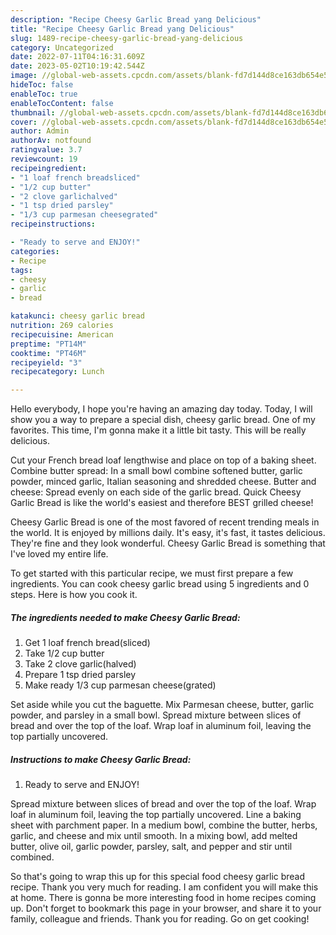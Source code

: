 ```yaml
---
description: "Recipe Cheesy Garlic Bread yang Delicious"
title: "Recipe Cheesy Garlic Bread yang Delicious"
slug: 1489-recipe-cheesy-garlic-bread-yang-delicious
category: Uncategorized
date: 2022-07-11T04:16:31.609Z
date: 2023-05-02T10:19:42.544Z
image: //global-web-assets.cpcdn.com/assets/blank-fd7d144d8ce163db654e5a02c40b08a2775adb7897d16e4062681dc7e1b2800f.png
hideToc: false
enableToc: true
enableTocContent: false
thumbnail: //global-web-assets.cpcdn.com/assets/blank-fd7d144d8ce163db654e5a02c40b08a2775adb7897d16e4062681dc7e1b2800f.png
cover: //global-web-assets.cpcdn.com/assets/blank-fd7d144d8ce163db654e5a02c40b08a2775adb7897d16e4062681dc7e1b2800f.png
author: Admin
authorAv: notfound
ratingvalue: 3.7
reviewcount: 19
recipeingredient:
- "1 loaf french breadsliced"
- "1/2 cup butter"
- "2 clove garlichalved"
- "1 tsp dried parsley"
- "1/3 cup parmesan cheesegrated"
recipeinstructions:

- "Ready to serve and ENJOY!"
categories:
- Recipe
tags:
- cheesy
- garlic
- bread

katakunci: cheesy garlic bread 
nutrition: 269 calories
recipecuisine: American
preptime: "PT14M"
cooktime: "PT46M"
recipeyield: "3"
recipecategory: Lunch

---
```



Hello everybody, I hope you're having an amazing day today. Today, I will show you a way to prepare a special dish, cheesy garlic bread. One of my favorites. This time, I'm gonna make it a little bit tasty. This will be really delicious.

Cut your French bread loaf lengthwise and place on top of a baking sheet. Combine butter spread: In a small bowl combine softened butter, garlic powder, minced garlic, Italian seasoning and shredded cheese. Butter and cheese: Spread evenly on each side of the garlic bread. Quick Cheesy Garlic Bread is like the world&#39;s easiest and therefore BEST grilled cheese!

Cheesy Garlic Bread is one of the most favored of recent trending meals in the world. It is enjoyed by millions daily. It's easy, it's fast, it tastes delicious. They're fine and they look wonderful. Cheesy Garlic Bread is something that I've loved my entire life.


To get started with this particular recipe, we must first prepare a few ingredients. You can cook cheesy garlic bread using 5 ingredients and 0 steps. Here is how you cook it.

<!--inarticleads1-->

##### The ingredients needed to make Cheesy Garlic Bread:

1. Get 1 loaf french bread(sliced)
1. Take 1/2 cup butter
1. Take 2 clove garlic(halved)
1. Prepare 1 tsp dried parsley
1. Make ready 1/3 cup parmesan cheese(grated)


Set aside while you cut the baguette. Mix Parmesan cheese, butter, garlic powder, and parsley in a small bowl. Spread mixture between slices of bread and over the top of the loaf. Wrap loaf in aluminum foil, leaving the top partially uncovered. 

<!--inarticleads2-->

##### Instructions to make Cheesy Garlic Bread:


1. Ready to serve and ENJOY!

Spread mixture between slices of bread and over the top of the loaf. Wrap loaf in aluminum foil, leaving the top partially uncovered. Line a baking sheet with parchment paper. In a medium bowl, combine the butter, herbs, garlic, and cheese and mix until smooth. In a mixing bowl, add melted butter, olive oil, garlic powder, parsley, salt, and pepper and stir until combined. 

So that's going to wrap this up for this special food cheesy garlic bread recipe. Thank you very much for reading. I am confident you will make this at home. There is gonna be more interesting food in home recipes coming up. Don't forget to bookmark this page in your browser, and share it to your family, colleague and friends. Thank you for reading. Go on get cooking!
